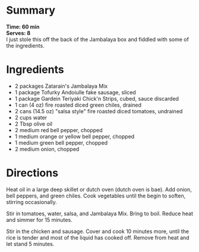 # Summary
**Time: 60 min**  
**Serves: 8**  
I just stole this off the back of the Jambalaya box and fiddled with some of the ingredients.

# Ingredients
- 2 packages Zatarain's Jambalaya Mix
- 1 package Tofurky Andoiulle fake sausage, sliced
- 1 package Gardein Teriyaki Chick'n Strips, cubed, sauce discarded
- 1 can (4 oz) fire roasted diced green chiles, drained
- 2 cans (14.5 oz) "salsa style" fire roasted diced tomatoes, undrained
- 2 cups water
- 2 Tbsp olive oil
- 2 medium red bell pepper, chopped
- 1 medium orange or yellow bell pepper, chopped
- 1 medium green bell pepper, chopped
- 2 medium onion, chopped

# Directions
Heat oil in a large deep skillet or dutch oven (dutch oven is bae). Add onion, bell peppers, and green chiles. Cook vegetables until the begin to soften, stirring occasionally.  

Stir in tomatoes, water, salsa, and Jambalaya Mix. Bring to boil. Reduce heat and simmer for 15 minutes.  

Stir in the chicken and sausage. Cover and cook 10 minutes more, until the rice is tender and most of the liquid has cooked off. Remove from heat and let stand 5 minutes.
